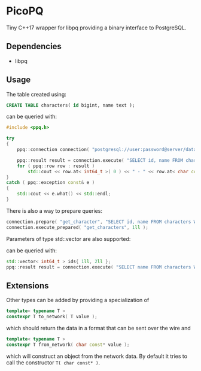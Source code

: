 # PicoPQ

Tiny C++17 wrapper for libpq providing a binary interface to PostgreSQL.

## Dependencies

- libpq

## Usage

The table created using:

```SQL
CREATE TABLE characters( id bigint, name text );
```

can be queried with:

```C++
#include <ppq.h>

try
{
    ppq::connection connection( "postgresql://user:password@server/database" );

    ppq::result result = connection.execute( "SELECT id, name FROM characters WHERE id = $1", 1ll );
    for ( ppq::row row : result )
        std::cout << row.at< int64_t >( 0 ) << " - " << row.at< char const* >( 1 ) << std::endl;
}
catch ( ppq::exception const& e )
{
    std::cout << e.what() << std::endl;
}
```

There is also a way to prepare queries:

```C++
connection.prepare( "get_character", "SELECT id, name FROM characters WHERE id = $1" );
connection.execute_prepared( "get_characters", 1ll );
```

Parameters of type std::vector are also supported:

can be queried with:

```C++
std::vector< int64_t > ids{ 1ll, 2ll };
ppq::result result = connection.execute( "SELECT name FROM characters WHERE id = ANY($1)", ids );
```

## Extensions
Other types can be added by providing a specialization of

```C++
template< typename T >
constexpr T to_network( T value );
```

which should return the data in a format that can be sent over the wire and

```C++
template< typename T >
constexpr T from_network( char const* value );
```

which will construct an object from the network data.  By default it tries to call the constructor `T( char const* )`.